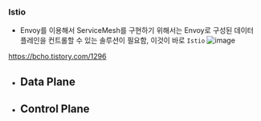 ### Istio
- Envoy를 이용해서 ServiceMesh를 구현하기 위해서는 Envoy로 구성된 데이터 플레인을 컨트롤할 수 있는 솔루션이 필요함, 이것이 바로 `Istio`
  ![image](https://media.oss.com/user/16337/files/71081c3b-291a-4f65-88e7-d56ad826f4ef)

https://bcho.tistory.com/1296
- Data Plane
  - 
- Control Plane
  - 